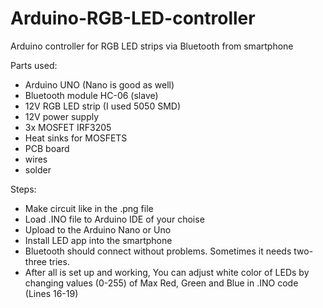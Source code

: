 # Arduino-RGB-LED-controller
Arduino controller for RGB LED strips via Bluetooth from smartphone

Parts used:
- Arduino UNO (Nano is good as well)
- Bluetooth module HC-06 (slave)
- 12V RGB LED strip (I used 5050 SMD)
- 12V power supply
- 3x MOSFET IRF3205
- Heat sinks for MOSFETS
- PCB board
- wires
- solder


Steps:
- Make circuit like in the .png file
- Load .INO file to Arduino IDE of your choise
- Upload to the Arduino Nano or Uno
- Install LED app into the smartphone
- Bluetooth should connect without problems. Sometimes it needs two-three tries.
- After all is set up and working, You can adjust white color of LEDs by changing
  values (0-255) of Max Red, Green and Blue in .INO code (Lines 16-19)
  

